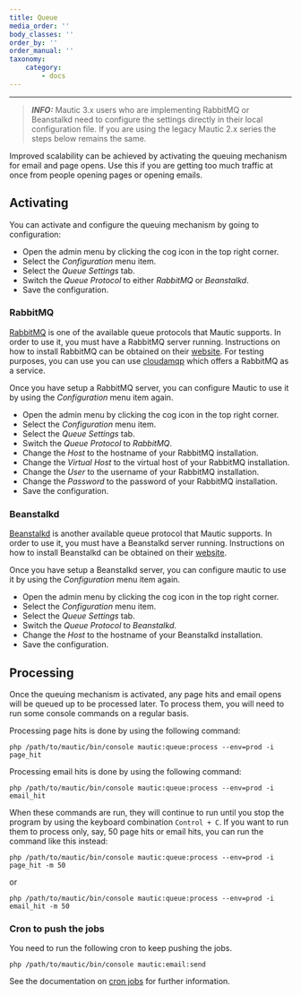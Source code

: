 ```yaml
---
title: Queue
media_order: ''
body_classes: ''
order_by: ''
order_manual: ''
taxonomy:
    category:
        - docs
---
```


-----------

> **_INFO:_**  Mautic 3.x users who are implementing RabbitMQ or Beanstalkd need to configure the settings directly in their local configuration file. If you are using the legacy Mautic 2.x series the steps below remains the same. 

Improved scalability can be achieved by activating the queuing mechanism for email and page opens.  Use this if you
are getting too much traffic at once from people opening pages or opening emails.

## Activating

You can activate and configure the queuing mechanism by going to configuration:

- Open the admin menu by clicking the cog icon in the top right corner.
- Select the *Configuration* menu item.
- Select the *Queue Settings* tab.
- Switch the *Queue Protocol* to either *RabbitMQ* or *Beanstalkd*.
- Save the configuration.

### RabbitMQ

[RabbitMQ][rabbitMQ] is one of the available queue protocols that Mautic supports.
In order to use it, you must have a RabbitMQ server running.  Instructions on how to install RabbitMQ can be obtained
on their [website][rabbitMQ-website].  For testing purposes, you can use
you can use [cloudamqp][cloudamqp] which offers a RabbitMQ as a service.

Once you have setup a RabbitMQ server, you can configure Mautic to use it by using the *Configuration* menu item again.

- Open the admin menu by clicking the cog icon in the top right corner.
- Select the *Configuration* menu item.
- Select the *Queue Settings* tab.
- Switch the *Queue Protocol* to *RabbitMQ*.
- Change the *Host* to the hostname of your RabbitMQ installation.
- Change the *Virtual Host* to the virtual host of your RabbitMQ installation.
- Change the *User* to the username of your RabbitMQ installation.
- Change the *Password* to the password of your RabbitMQ installation.
- Save the configuration.

### Beanstalkd

[Beanstalkd][beanstalkd] is another available queue protocol that Mautic supports.
In order to use it, you must have a Beanstalkd server running.  Instructions on how to install Beanstalkd can be
obtained on their [website][beanstalkd-website].

Once you have setup a Beanstalkd server, you can configure mautic to use it by using the *Configuration* menu item again.

- Open the admin menu by clicking the cog icon in the top right corner.
- Select the *Configuration* menu item.
- Select the *Queue Settings* tab.
- Switch the *Queue Protocol* to *Beanstalkd*.
- Change the *Host* to the hostname of your Beanstalkd installation.
- Save the configuration.

## Processing

Once the queuing mechanism is activated, any page hits and email opens will be queued up to be processed later.
To process them, you will need to run some console commands on a regular basis.

Processing page hits is done by using the following command:

```
php /path/to/mautic/bin/console mautic:queue:process --env=prod -i page_hit
```

Processing email hits is done by using the following command:

```
php /path/to/mautic/bin/console mautic:queue:process --env=prod -i email_hit
```

When these commands are run, they will continue to run until you stop the program by using the keyboard
combination `Control + C`.  If you want to run them to process only, say, 50 page hits or email hits, you can
run the command like this instead:

```
php /path/to/mautic/bin/console mautic:queue:process --env=prod -i page_hit -m 50
```

or

```
php /path/to/mautic/bin/console mautic:queue:process --env=prod -i email_hit -m 50
```

### Cron to push the jobs
You need to run the following cron to keep pushing the jobs.
```
php /path/to/mautic/bin/console mautic:email:send
```
See the documentation on [cron jobs][cron-jobs] for further information.

[cron-jobs]: </setup/cron-jobs>
[rabbitMQ]: <https://www.rabbitmq.com/features.html>
[rabbitMQ-website]: <http://www.rabbitmq.com/download.html>
[cloudamqp]: <https://www.cloudamqp.com/>
[beanstalkd]: <https://kr.github.io/beanstalkd/>
[beanstalkd-website]: <https://kr.github.io/beanstalkd/download.html>
